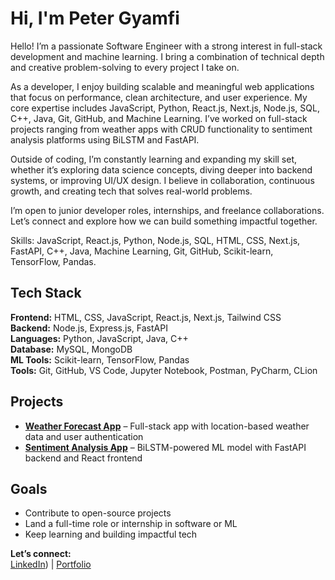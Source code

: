 #  Hi, I'm Peter Gyamfi

Hello! I’m a passionate Software Engineer with a strong interest in full-stack development and machine learning. I bring a combination of technical depth and creative problem-solving to every project I take on.

As a developer, I enjoy building scalable and meaningful web applications that focus on performance, clean architecture, and user experience. My core expertise includes JavaScript, Python, React.js, Next.js, Node.js, SQL, C++, Java, Git, GitHub, and Machine Learning. I’ve worked on full-stack projects ranging from weather apps with CRUD functionality to sentiment analysis platforms using BiLSTM and FastAPI.

Outside of coding, I’m constantly learning and expanding my skill set, whether it’s exploring data science concepts, diving deeper into backend systems, or improving UI/UX design. I believe in collaboration, continuous growth, and creating tech that solves real-world problems.

I’m open to junior developer roles, internships, and freelance collaborations. Let’s connect and explore how we can build something impactful together.

Skills: JavaScript, React.js, Python, Node.js, SQL, HTML, CSS, Next.js, FastAPI, C++, Java, Machine Learning, Git, GitHub, Scikit-learn, TensorFlow, Pandas.

## Tech Stack
**Frontend:** HTML, CSS, JavaScript, React.js, Next.js, Tailwind CSS  
**Backend:** Node.js, Express.js, FastAPI  
**Languages:** Python, JavaScript, Java, C++  
**Database:** MySQL, MongoDB  
**ML Tools:** Scikit-learn, TensorFlow, Pandas  
**Tools:** Git, GitHub, VS Code, Jupyter Notebook, Postman, PyCharm, CLion

##  Projects
-  **[Weather Forecast App](#)** – Full-stack app with location-based weather data and user authentication  
-  **[Sentiment Analysis App](#)** – BiLSTM-powered ML model with FastAPI backend and React frontend  

##  Goals
- Contribute to open-source projects  
- Land a full-time role or internship in software or ML  
- Keep learning and building impactful tech

**Let’s connect:**  
[LinkedIn](https://www.linkedin.com/in/peter-g-a57117259/)) | [Portfolio](https://peterdev.net)
